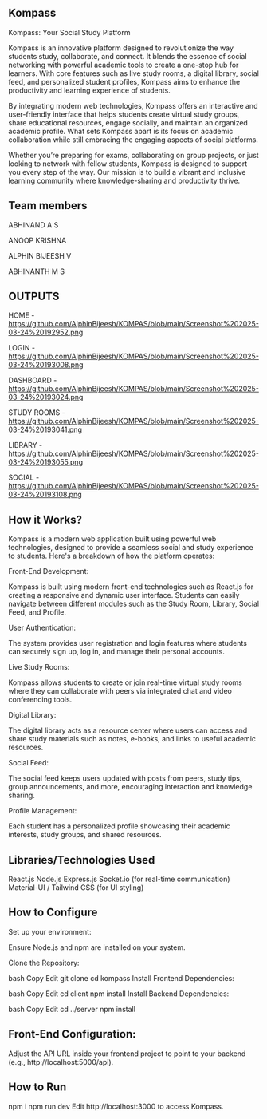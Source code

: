 ## Kompass

Kompass: Your Social Study Platform

Kompass is an innovative platform designed to revolutionize the way students study, collaborate, and connect. It blends the essence of social networking with powerful academic tools to create a one-stop hub for learners. With core features such as live study rooms, a digital library, social feed, and personalized student profiles, Kompass aims to enhance the productivity and learning experience of students.

By integrating modern web technologies, Kompass offers an interactive and user-friendly interface that helps students create virtual study groups, share educational resources, engage socially, and maintain an organized academic profile. What sets Kompass apart is its focus on academic collaboration while still embracing the engaging aspects of social platforms.

Whether you’re preparing for exams, collaborating on group projects, or just looking to network with fellow students, Kompass is designed to support you every step of the way. Our mission is to build a vibrant and inclusive learning community where knowledge-sharing and productivity thrive.

## Team members  

ABHINAND A S

ANOOP KRISHNA

ALPHIN BIJEESH V

ABHINANTH M S

## OUTPUTS

HOME - https://github.com/AlphinBijeesh/KOMPAS/blob/main/Screenshot%202025-03-24%20192952.png

LOGIN - https://github.com/AlphinBijeesh/KOMPAS/blob/main/Screenshot%202025-03-24%20193008.png

DASHBOARD - https://github.com/AlphinBijeesh/KOMPAS/blob/main/Screenshot%202025-03-24%20193024.png

STUDY ROOMS - https://github.com/AlphinBijeesh/KOMPAS/blob/main/Screenshot%202025-03-24%20193041.png

LIBRARY - https://github.com/AlphinBijeesh/KOMPAS/blob/main/Screenshot%202025-03-24%20193055.png

SOCIAL - https://github.com/AlphinBijeesh/KOMPAS/blob/main/Screenshot%202025-03-24%20193108.png

## How it Works?
Kompass is a modern web application built using powerful web technologies, designed to provide a seamless social and study experience to students. Here's a breakdown of how the platform operates:

Front-End Development:

Kompass is built using modern front-end technologies such as React.js for creating a responsive and dynamic user interface. Students can easily navigate between different modules such as the Study Room, Library, Social Feed, and Profile.

User Authentication:

The system provides user registration and login features where students can securely sign up, log in, and manage their personal accounts.

Live Study Rooms:

Kompass allows students to create or join real-time virtual study rooms where they can collaborate with peers via integrated chat and video conferencing tools.

Digital Library:

The digital library acts as a resource center where users can access and share study materials such as notes, e-books, and links to useful academic resources.

Social Feed:

The social feed keeps users updated with posts from peers, study tips, group announcements, and more, encouraging interaction and knowledge sharing.

Profile Management:

Each student has a personalized profile showcasing their academic interests, study groups, and shared resources.


## Libraries/Technologies Used

React.js
Node.js
Express.js
Socket.io (for real-time communication)
Material-UI / Tailwind CSS (for UI styling)

## How to Configure
Set up your environment:

Ensure Node.js and npm are installed on your system.

Clone the Repository:

bash
Copy
Edit
git clone <your-repo-link>
cd kompass
Install Frontend Dependencies:

bash
Copy
Edit
cd client
npm install
Install Backend Dependencies:

bash
Copy
Edit
cd ../server
npm install


## Front-End Configuration:

Adjust the API URL inside your frontend project to point to your backend (e.g., http://localhost:5000/api).

## How to Run

npm i
npm run dev
Edit
http://localhost:3000
to access Kompass.
